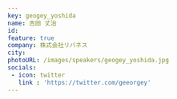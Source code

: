 ```yaml
---
key: geogey_yoshida
name: 吉田 丈治
id: 
feature: true
company: 株式会社リバネス
city: 
photoURL: /images/speakers/geogey_yoshida.jpg	
socials:
 - icon: twitter
   link : 'https://twitter.com/geeorgey'
---
```


